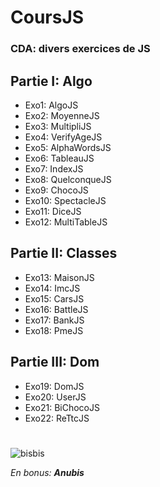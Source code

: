 # CoursJS
### CDA: divers exercices de JS

## Partie I: Algo
- Exo1: AlgoJS
- Exo2: MoyenneJS
- Exo3: MultipliJS
- Exo4: VerifyAgeJS
- Exo5: AlphaWordsJS
- Exo6: TableauJS
- Exo7: IndexJS
- Exo8: QuelconqueJS
- Exo9: ChocoJS
- Exo10: SpectacleJS
- Exo11: DiceJS
- Exo12: MultiTableJS

## Partie II: Classes
- Exo13: MaisonJS
- Exo14: ImcJS
- Exo15: CarsJS
- Exo16: BattleJS
- Exo17: BankJS
- Exo18: PmeJS

## Partie III: Dom
- Exo19: DomJS
- Exo20: UserJS
- Exo21: BiChocoJS
- Exo22: ReTtcJS
#
![bisbis](https://github.com/Camille-Durand/CoursJS/assets/75265358/7f6acc0f-19f5-4e48-873d-b35d025c69c7)

*En bonus:* ***Anubis***
